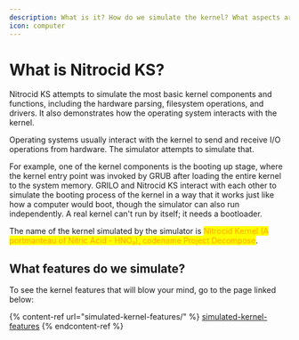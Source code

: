 ```yaml
---
description: What is it? How do we simulate the kernel? What aspects are we simulating?
icon: computer
---
```


# What is Nitrocid KS?

Nitrocid KS attempts to simulate the most basic kernel components and functions, including the hardware parsing, filesystem operations, and drivers. It also demonstrates how the operating system interacts with the kernel.

Operating systems usually interact with the kernel to send and receive I/O operations from hardware. The simulator attempts to simulate that.

For example, one of the kernel components is the booting up stage, where the kernel entry point was invoked by GRUB after loading the entire kernel to the system memory. GRILO and Nitrocid KS interact with each other to simulate the booting process of the kernel in a way that it works just like how a computer would boot, though the simulator can also run independently. A real kernel can't run by itself; it needs a bootloader.

The name of the kernel simulated by the simulator is <mark style="color:orange;">Nitrocid Kernel (A portmanteau of Nitric Acid - HNO₃), codename Project Decompose</mark>.

## What features do we simulate?

To see the kernel features that will blow your mind, go to the page linked below:

{% content-ref url="simulated-kernel-features/" %}
[simulated-kernel-features](simulated-kernel-features/)
{% endcontent-ref %}
